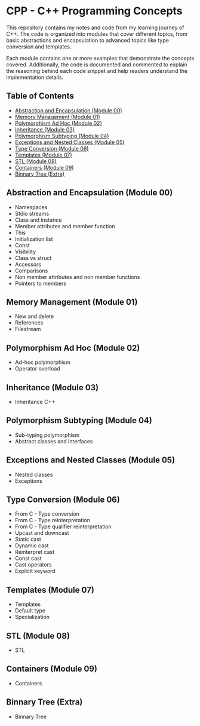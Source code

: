 # CPP - C++ Programming Concepts

This repository contains my notes and code from my learning journey of C++.
The code is organized into modules that cover different topics, from basic abstractions and encapsulation to advanced topics like type conversion and templates.

Each module contains one or more examples that demonstrate the concepts covered. Additionally, the code is documented and commented to explain the reasoning behind each code snippet and help readers understand the implementation details.

## Table of Contents

- [Abstraction and Encapsulation (Module 00)](#abstraction-and-encapsulation-module-00)
- [Memory Management (Module 01)](#memory-management-module-01)
- [Polymorphism Ad Hoc (Module 02)](#polymorphism-ad-hoc-module-02)
- [Inheritance (Module 03)](#inheritance-module-03)
- [Polymorphism Subtyping (Module 04)](#polymorphism-subtyping-module-04)
- [Exceptions and Nested Classes (Module 05)](#exceptions-and-nested-classes-module-05)
- [Type Conversion (Module 06)](#type-conversion-module-06)
- [Templates (Module 07)](#templates-module-07)
- [STL (Module 08)](#stl-module-08)
- [Containers (Module 09)](#containers-module-09)
- [Binnary Tree (Extra)](#binnary-tree-extra)

## Abstraction and Encapsulation (Module 00)

- Namespaces
- Stdio streams
- Class and instance
- Member attributes and member function
- This
- Initialization list
- Const
- Visibility
- Class vs struct
- Accessors
- Comparisons
- Non member attributes and non member functions
- Pointers to members

## Memory Management (Module 01)

- New and delete
- References
- Filestream

## Polymorphism Ad Hoc (Module 02)

- Ad-hoc polymorphism
- Operator overload

## Inheritance (Module 03)

- Inheritance C++

## Polymorphism Subtyping (Module 04)

- Sub-typing polymorphism
- Abstract classes and interfaces

## Exceptions and Nested Classes (Module 05)

- Nested classes
- Exceptions

## Type Conversion (Module 06)

- From C - Type conversion
- From C - Type reinterpretation
- From C - Type qualifier reinterpretation
- Upcast and downcast
- Static cast
- Dynamic cast
- Reinterpret cast
- Const cast
- Cast operators
- Explicit keyword

## Templates (Module 07)

- Templates
- Default type
- Specialization

## STL (Module 08)

- STL

## Containers (Module 09)

- Containers

## Binnary Tree (Extra)
- Binnary Tree
